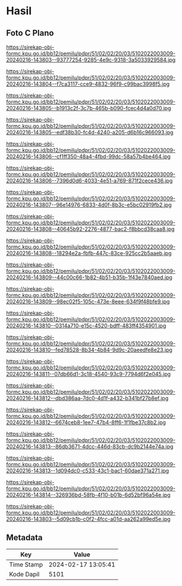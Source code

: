# Hasil

## Foto C Plano

https://sirekap-obj-formc.kpu.go.id/bb12/pemilu/pdpr/51/02/02/20/03/5102022003009-20240216-143803--93777254-9285-4e9c-9318-3a5033929584.jpg

https://sirekap-obj-formc.kpu.go.id/bb12/pemilu/pdpr/51/02/02/20/03/5102022003009-20240216-143804--f7ca3117-cce9-4832-96f9-c99bac3998f5.jpg

https://sirekap-obj-formc.kpu.go.id/bb12/pemilu/pdpr/51/02/02/20/03/5102022003009-20240216-143805--b1913c2f-3c7b-465b-b090-fcec4d4a0d70.jpg

https://sirekap-obj-formc.kpu.go.id/bb12/pemilu/pdpr/51/02/02/20/03/5102022003009-20240216-143805--edf38b30-fc4d-4240-a205-d6b16c966093.jpg

https://sirekap-obj-formc.kpu.go.id/bb12/pemilu/pdpr/51/02/02/20/03/5102022003009-20240216-143806--cf1ff350-48a4-4fbd-99dc-58a57b4be464.jpg

https://sirekap-obj-formc.kpu.go.id/bb12/pemilu/pdpr/51/02/02/20/03/5102022003009-20240216-143806--7396d0d6-4033-4e51-a769-871f2cece436.jpg

https://sirekap-obj-formc.kpu.go.id/bb12/pemilu/pdpr/51/02/02/20/03/5102022003009-20240216-143807--96e14976-6833-4d0f-8b3c-e5bc02919fb2.jpg

https://sirekap-obj-formc.kpu.go.id/bb12/pemilu/pdpr/51/02/02/20/03/5102022003009-20240216-143808--40645b92-2276-4877-bac2-f8bbcd38caa8.jpg

https://sirekap-obj-formc.kpu.go.id/bb12/pemilu/pdpr/51/02/02/20/03/5102022003009-20240216-143808--18294e2a-fbfb-447c-83ce-925cc2b5aaeb.jpg

https://sirekap-obj-formc.kpu.go.id/bb12/pemilu/pdpr/51/02/02/20/03/5102022003009-20240216-143809--44c00c66-1b82-4b51-b35b-1f43e7840aed.jpg

https://sirekap-obj-formc.kpu.go.id/bb12/pemilu/pdpr/51/02/02/20/03/5102022003009-20240216-143809--98ec02f5-105c-473e-8eee-634f9f48bfe9.jpg

https://sirekap-obj-formc.kpu.go.id/bb12/pemilu/pdpr/51/02/02/20/03/5102022003009-20240216-143810--0314a710-e15c-4520-bdff-483ff4354901.jpg

https://sirekap-obj-formc.kpu.go.id/bb12/pemilu/pdpr/51/02/02/20/03/5102022003009-20240216-143810--fed78528-8b34-4b84-9d9c-20aeedfe8e23.jpg

https://sirekap-obj-formc.kpu.go.id/bb12/pemilu/pdpr/51/02/02/20/03/5102022003009-20240216-143811--07db66d1-3c18-4540-93c9-7794d6f2e045.jpg

https://sirekap-obj-formc.kpu.go.id/bb12/pemilu/pdpr/51/02/02/20/03/5102022003009-20240216-143812--dbd386aa-7dc0-4d1f-a432-b341bf27b8ef.jpg

https://sirekap-obj-formc.kpu.go.id/bb12/pemilu/pdpr/51/02/02/20/03/5102022003009-20240216-143812--6674ceb8-1ee7-47b4-8ff6-1f1fbe37c8b2.jpg

https://sirekap-obj-formc.kpu.go.id/bb12/pemilu/pdpr/51/02/02/20/03/5102022003009-20240216-143813--86db3671-4dcc-446d-83cb-dc9b2144e74a.jpg

https://sirekap-obj-formc.kpu.go.id/bb12/pemilu/pdpr/51/02/02/20/03/5102022003009-20240216-143813--1d094dc0-c533-43c1-bac1-60dae371a271.jpg

https://sirekap-obj-formc.kpu.go.id/bb12/pemilu/pdpr/51/02/02/20/03/5102022003009-20240216-143814--326936bd-58fb-4f10-b01b-6d52bf96a54e.jpg

https://sirekap-obj-formc.kpu.go.id/bb12/pemilu/pdpr/51/02/02/20/03/5102022003009-20240216-143803--5d09cb1b-c0f2-4fcc-a01d-aa262a99ed5e.jpg


## Metadata

| Key        | Value               |
| ---------- | ------------------- |
| Time Stamp | 2024-02-17 13:05:41 |
| Kode Dapil | 5101                |



